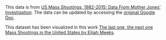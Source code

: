 This data is from [US Mass Shootings, 1982-2015: Data From Mother Jones' Investigation](http://m.motherjones.com/politics/2012/12/mass-shootings-mother-jones-full-data). The data can be updated by accessing the [original Google Doc](https://docs.google.com/spreadsheet/ccc?key=0AswaDV9q95oZdG5fVGJTS25GQXhSTDFpZXE0RHhUdkE#gid=0).

This dataset has been visualized in this work [The last one, the next one
Mass Shootings in the United States by Elijah Meeks](http://elijahmeeks.com/guns/).
